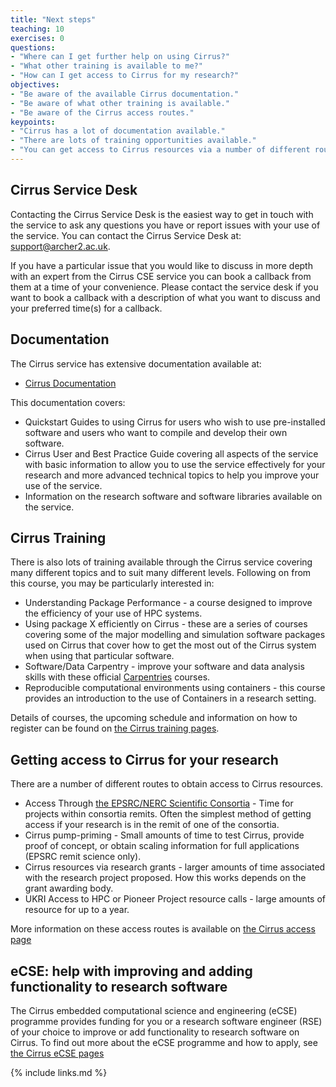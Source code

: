 ```yaml
---
title: "Next steps"
teaching: 10
exercises: 0
questions:
- "Where can I get further help on using Cirrus?"
- "What other training is available to me?"
- "How can I get access to Cirrus for my research?"
objectives:
- "Be aware of the available Cirrus documentation."
- "Be aware of what other training is available."
- "Be aware of the Cirrus access routes."
keypoints:
- "Cirrus has a lot of documentation available."
- "There are lots of training opportunities available."
- "You can get access to Cirrus resources via a number of different routes."
---
```


## Cirrus Service Desk

Contacting the Cirrus Service Desk is the easiest way to get in touch with the service to ask
any questions you have or report issues with your use of the service. You can contact the 
Cirrus Service Desk at: [support@archer2.ac.uk](mailto:support@archer2.ac.uk).

If you have a particular issue that you would like to discuss in more depth with an expert
from the Cirrus CSE service you can book a callback from them at a time of your convenience.
Please contact the service desk if you
want to book a callback with a description of what you want to discuss and your preferred
time(s) for a callback.

## Documentation

The Cirrus service has extensive documentation available at:

* [Cirrus Documentation](https://docs.archer2.ac.uk)

This documentation covers:

* Quickstart Guides to using Cirrus for users who wish to use pre-installed software and users
  who want to compile and develop their own software.
* Cirrus User and Best Practice Guide covering all aspects of the service with basic information
  to allow you to use the service effectively for your research and more advanced technical topics
  to help you improve your use of the service.
* Information on the research software and software libraries available on the service.

## Cirrus Training

There is also lots of training available through the Cirrus service covering many different topics
and to suit many different levels. Following on from this course, you may be particularly interested in:

* Understanding Package Performance - a course designed to improve the efficiency of your use of
  HPC systems.
* Using package X efficiently on Cirrus - these are a series of courses covering some of the major modelling and
  simulation software packages used on Cirrus that cover how to get the most out of the Cirrus 
  system when using that particular software.
* Software/Data Carpentry - improve your software and data analysis skills with these official
  [Carpentries](https://www.carpentries.org) courses.
* Reproducible computational environments using containers - this course provides an introduction to the
  use of Containers in a research setting.

Details of courses, the upcoming schedule and information on how to register can be found on
[the Cirrus training pages](https://www.archer2.ac.uk/training/).

## Getting access to Cirrus for your research

There are a number of different routes to obtain access to Cirrus resources.

* Access Through [the EPSRC/NERC Scientific Consortia](https://www.archer2.ac.uk/research/consortia/) -
  Time for projects within consortia remits. Often the simplest method of getting access if your research
  is in the remit of one of the consortia.
* Cirrus pump-priming - Small amounts of time to test Cirrus, provide proof of concept, or obtain scaling
  information for full applications (EPSRC remit science only).
* Cirrus resources via research grants - larger amounts of time associated with the research project proposed.
  How this works depends on the grant awarding body.
* UKRI Access to HPC or Pioneer Project resource calls - large amounts of resource for up to a year.

More information on these access routes is available on
[the Cirrus access page](https://www.archer2.ac.uk/support-access/access.html)

## eCSE: help with improving and adding functionality to research software

The Cirrus embedded computational science and engineering (eCSE) programme provides funding 
for you or a research software engineer (RSE) of your choice to improve or add functionality
to research software on Cirrus. To find out more about the eCSE programme and how to apply,
see [the Cirrus eCSE pages](https://www.archer2.ac.uk/ecse/)

{% include links.md %}


